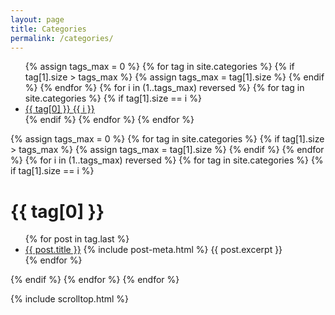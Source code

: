 ```yaml
---
layout: page
title: Categories
permalink: /categories/
---
```

<div class="post-content">
<ul class="tag-list">
{% assign tags_max = 0 %}
{% for tag in site.categories %}
    {% if tag[1].size > tags_max %}
    {% assign tags_max = tag[1].size %}
    {% endif %}
{% endfor %}
{% for i in (1..tags_max) reversed %}
    {% for tag in site.categories %}
        {% if tag[1].size == i %}
        <li><a href="#{{ tag[0] | downcase | replace:' ','-' }}"><i class="fas fa-folder" aria-hidden="true"></i> {{ tag[0] }} <span class="archive-title">{{ i }}</span> </a></li>
        {% endif %}
    {% endfor %}
{% endfor %}
</ul>

{% assign tags_max = 0 %}
{% for tag in site.categories %}
{% if tag[1].size > tags_max %}
{% assign tags_max = tag[1].size %}
{% endif %}
{% endfor %}
{% for i in (1..tags_max) reversed %}
{% for tag in site.categories %}
{% if tag[1].size == i %}
<h1 class="archive-title">{{ tag[0] }}</h1>
<ul class="post-list">
{% for post in tag.last %}
<li>
    <a href="{{ post.url }}">{{ post.title }}</a>
    {% include post-meta.html %}
    {{ post.excerpt }}    
</li>
{% endfor %}
</ul>
{% endif %}
{% endfor %}
{% endfor %}
</div>

{% include scrolltop.html %}